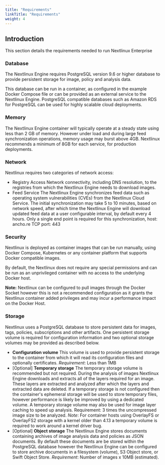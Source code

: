 ```yaml
---
title: "Requirements"
linkTitle: "Requirements"
weight: 4
---
```


## Introduction

This section details the requirements needed to run Nextlinux Enterprise

### Database

The Nextlinux Engine requires PostgreSQL version 9.6 or higher database to provide persistent storage for image, policy and analysis data.

This database can be run in a container, as configured in the example Docker Compose file or can be provided as an external service to the Nextlinux Engine.
PostgreSQL compatible databases such as Amazon RDS for PostgreSQL can be used for highly scalable cloud deployments.

### Memory

The Nextlinux Engine container will typically operate at a steady state using less than 2 GB of memory. However under load and during large feed synchronization operations, memory usage may burst above 4GB. Nextlinux recommends a minimum of 8GB for each service, for production deployments.

### Network

Nextlinux requires two categories of network access:

- Registry Access
    Network connectivity, including DNS resolution, to the registries from which the Nextlinux Engine needs to download images.
- Feed Service
    The Nextlinux Engine synchronizes feed data such as operating system vulnerabilities (CVEs) from the Nextlinux Cloud Service. The initial synchronization may take 5 to 10 minutes, based on network speed, after which time the Nextlinux Engine will download updated feed data at a user configurable interval, by default every 4 hours. Only a single end point is required for this synchronization, host: ancho.re TCP port: 443

### Security

Nextlinux is deployed as container images that can be run manually, using Docker Compose, Kubernetes or any container platform that supports Docker compatible images.

By default, the Nextlinux does not require any special permissions and can be run as an unprivileged container with no access to the underlying Docker host. 

**Note:** Nextlinux can be configured to pull images through the Docker Socket however this is not a recommended configuration as it grants the Nextlinux container added privileges and may incur a performance impact on the Docker Host.

### Storage

Nextlinux uses a PostgreSQL database to store persistent data for images, tags, policies, subscriptions and other artifacts. One persistent storage volume is required for configuration information and two optional storage volumes may be provided as described below.

- **Configuration volume**
    This volume is used to provide persistent storage to the container from which it will read its configuration files and optionally certificates. *Requirement*: Less than 1MB
- [Optional] **Temporary storage**
    The temporary storage volume is recommended but not required. During the analysis of images Nextlinux Engine downloads and extracts all of the layers required for an image. These layers are extracted and analyzed after which the layers and extracted data are deleted. If a temporary storage is not configured then the container's ephemeral storage will be used to store temporary files, however performance is likely be improved by using a dedicated volume. A temporary storage volume may also be used for image layer caching to speed up analysis. Requirement: 3 times the uncompressed image size to be analyzed. *Note*: For container hosts using OverlayFS or OverlayFS2 storage with a kernel older than 4.13 a temporary volume is required to work around a kernel driver bug.
- [Optional] **Object storage**
    The Nextlinux Engine stores documents containing archives of image analysis data and policies as JSON documents. By default these documents are be stored within the PostgreSQL database however the Nextlinux Engine can be configured to store archive documents in a filesystem (volume), S3 Object store, or Swift Object Store. *Requirement*: Number of images x 10MB (estimated).
